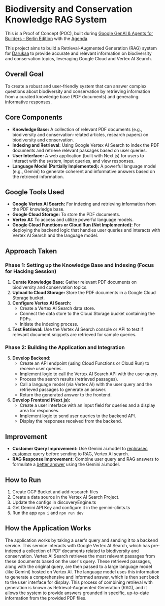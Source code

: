 # Biodiversity and Conservation Knowledge RAG System

This is a Proof of Concept (POC), built during [Google GenAI & Agents for Builders - Berlin Edition](https://rsvp.withgoogle.com/events/gen-ai-builders-berlin?eventId=b8bb8eb0076943bea9ff76f7f49b7bd3&guestId=1088846bda474aa2992677b9ce471057) with the [Agenda](https://docs.google.com/presentation/d/18f74b5tdnAU-UHjiYHYIWwOt3SuD8dA9mS5KAxbNoIA/edit?resourcekey=0-mQzl-JSbxteOGI01R-wQKw&slide=id.g34fa9ffb321_0_1130#slide=id.g34fa9ffb321_0_1130).

This project aims to build a Retrieval-Augmented Generation (RAG) system for [Darukaa](https://www.darukaa.earth/) to provide accurate and relevant information on biodiversity and conservation topics, leveraging Google Cloud and Vertex AI Search.

## Overall Goal

To create a robust and user-friendly system that can answer complex questions about biodiversity and conservation by retrieving information from a curated knowledge base (PDF documents) and generating informative responses.

## Core Components

*   **Knowledge Base:** A collection of relevant PDF documents (e.g., biodiversity and conservation-related articles, research papers) on biodiversity and conservation.
*   **Indexing and Retrieval:** Using Google Vertex AI Search to index the PDF documents and retrieve relevant passages based on user queries.
*   **User Interface:** A web application (built with Next.js) for users to interact with the system, input queries, and view responses.
*   **Language Model (Partially Implemented):** A powerful language model (e.g., Gemini) to generate coherent and informative answers based on the retrieved information.

## Google Tools Used

*   **Google Vertex AI Search:** For indexing and retrieving information from the PDF knowledge base.
*   **Google Cloud Storage:** To store the PDF documents.
*   **Vertex AI:** To access and utilize powerful language models.
*  **Google Cloud Functions or Cloud Run (Not Implemented):** For deploying the backend logic that handles user queries and interacts with Vertex AI Search and the language model.
 
## Approach Taken

### Phase 1: Setting up the Knowledge Base and Indexing (Focus for Hacking Session)

1.  **Curate Knowledge Base:** Gather relevant PDF documents on biodiversity and conservation topics.
2.  **Upload to Cloud Storage:** Store the PDF documents in a Google Cloud Storage bucket.
3.  **Configure Vertex AI Search:** 
    *   Create a Vertex AI Search data store.
    *   Connect the data store to the Cloud Storage bucket containing the PDFs.
    *   Initiate the indexing process.
4.  **Test Retrieval:** Use the Vertex AI Search console or API to test if relevant document snippets are retrieved for sample queries.

### Phase 2: Building the Application and Integration

5.  **Develop Backend:**
    *   Create an API endpoint (using Cloud Functions or Cloud Run) to receive user queries.
    *   Implement logic to call the Vertex AI Search API with the user query.
    *   Process the search results (retrieved passages).
    *   Call a language model (via Vertex AI) with the user query and the retrieved passages to generate an answer.
    *   Return the generated answer to the frontend.
6.  **Develop Frontend (Next.js):**
    *   Create a user interface with an input field for queries and a display area for responses.
    *   Implement logic to send user queries to the backend API.
    *   Display the responses received from the backend.

## Improvement
 
*   **Customer Query Improvement:** Use Gemini ai.model to [rephrasec customer](https://github.com/abhinavkumar985/darukaa-bot/blob/master/src/lib/gemini-client.ts#L26) query before sending to RAG, Vertex AI search.
*   **RAG Response Improvement:** Combine user query and RAG answers to formulate a [better answer](https://github.com/abhinavkumar985/darukaa-bot/blob/master/src/lib/gemini-client.ts#L51) using the Gemini ai.model.

## How to Run
1. Create GCP Bucket and add research files
2. Create a data source in the Vertex AI Search Project.
3. Update the configs in discoveryEngine.ts
4. Get Gemini API Key and configure it in the gemini-clints.ts
5. Run the app `npm i` and `npm run dev`

## How the Application Works

The application works by taking a user's query and sending it to a backend service. This service interacts with Google Vertex AI Search, which has pre-indexed a collection of PDF documents related to biodiversity and conservation. Vertex AI Search retrieves the most relevant passages from these documents based on the user's query. These retrieved passages, along with the original query, are then passed to a large language model (like Gemini) hosted on Vertex AI. The language model uses this information to generate a comprehensive and informed answer, which is then sent back to the user interface for display. This process of combining retrieval with generation is known as Retrieval-Augmented Generation (RAG), and it allows the system to provide answers grounded in specific, up-to-date information from the provided PDF files.